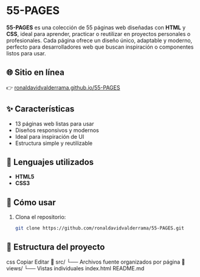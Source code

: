 # 55-PAGES

**55-PAGES** es una colección de 55 páginas web diseñadas con **HTML** y **CSS**, ideal para aprender, practicar o reutilizar en proyectos personales o profesionales. Cada página ofrece un diseño único, adaptable y moderno, perfecto para desarrolladores web que buscan inspiración o componentes listos para usar.

## 🌐 Sitio en línea

👉 [ronaldavidvalderrama.github.io/55-PAGES](https://ronaldavidvalderrama.github.io/55-PAGES/)

## ✨ Características

- 13 páginas web listas para usar
- Diseños responsivos y modernos
- Ideal para inspiración de UI
- Estructura simple y reutilizable

## 🧪 Lenguajes utilizados

- **HTML5**
- **CSS3**

## 🚀 Cómo usar

1. Clona el repositorio:
   ```bash
   git clone https://github.com/ronaldavidvalderrama/55-PAGES.git

## 📁 Estructura del proyecto
css
Copiar
Editar
📁 src/
   └── Archivos fuente organizados por página
📁 views/
   └── Vistas individuales
index.html
README.md
